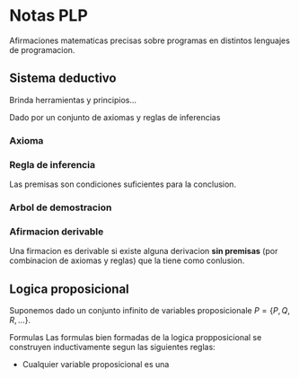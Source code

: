 # Notas PLP
Afirmaciones matematicas precisas sobre programas en distintos lenguajes de programacion.

## Sistema deductivo
Brinda herramientas y principios...

Dado por un conjunto de axiomas y reglas de inferencias
### Axioma
### Regla de inferencia

Las premisas son condiciones suficientes para la conclusion.

### Arbol de demostracion
### Afirmacion derivable
Una firmacion es derivable si existe alguna derivacion **sin premisas** (por combinacion de axiomas y reglas) que la tiene como conlusion.

## Logica proposicional
Suponemos dado un conjunto infinito de variables proposicionale $P=\{P,Q,R,\dots\}$.

Formulas
Las formulas bien formadas de la logica propposicional se construyen inductivamente segun las siguientes reglas:
* Cualquier variable proposicional es una 